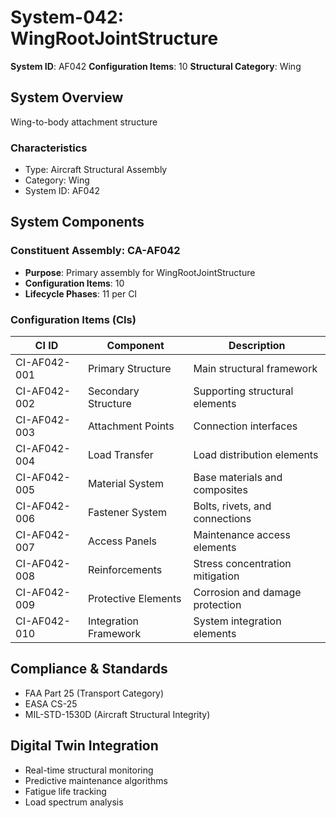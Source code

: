 # System-042: WingRootJointStructure

**System ID**: AF042
**Configuration Items**: 10
**Structural Category**: Wing

## System Overview

Wing-to-body attachment structure

### Characteristics
- Type: Aircraft Structural Assembly
- Category: Wing
- System ID: AF042

## System Components

### Constituent Assembly: CA-AF042
- **Purpose**: Primary assembly for WingRootJointStructure
- **Configuration Items**: 10
- **Lifecycle Phases**: 11 per CI

### Configuration Items (CIs)

| CI ID | Component | Description |
|-------|-----------|-------------|
| CI-AF042-001 | Primary Structure | Main structural framework |
| CI-AF042-002 | Secondary Structure | Supporting structural elements |
| CI-AF042-003 | Attachment Points | Connection interfaces |
| CI-AF042-004 | Load Transfer | Load distribution elements |
| CI-AF042-005 | Material System | Base materials and composites |
| CI-AF042-006 | Fastener System | Bolts, rivets, and connections |
| CI-AF042-007 | Access Panels | Maintenance access elements |
| CI-AF042-008 | Reinforcements | Stress concentration mitigation |
| CI-AF042-009 | Protective Elements | Corrosion and damage protection |
| CI-AF042-010 | Integration Framework | System integration elements |

## Compliance & Standards
- FAA Part 25 (Transport Category)
- EASA CS-25
- MIL-STD-1530D (Aircraft Structural Integrity)

## Digital Twin Integration
- Real-time structural monitoring
- Predictive maintenance algorithms
- Fatigue life tracking
- Load spectrum analysis
